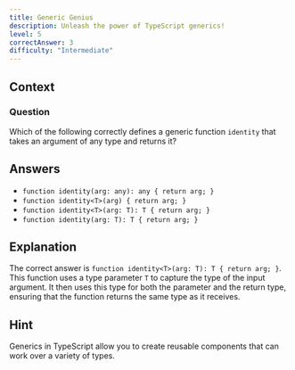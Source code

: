 ```yaml
---
title: Generic Genius
description: Unleash the power of TypeScript generics!
level: 5
correctAnswer: 3
difficulty: "Intermediate"
---
```


## Context

### Question
Which of the following correctly defines a generic function `identity` that takes an argument of any type and returns it?

## Answers
- `function identity(arg: any): any { return arg; }`
- `function identity<T>(arg) { return arg; }`
- `function identity<T>(arg: T): T { return arg; }`
- `function identity(arg: T): T { return arg; }`

## Explanation
The correct answer is `function identity<T>(arg: T): T { return arg; }`. This function uses a type parameter `T` to capture the type of the input argument. It then uses this type for both the parameter and the return type, ensuring that the function returns the same type as it receives.

## Hint
Generics in TypeScript allow you to create reusable components that can work over a variety of types.
